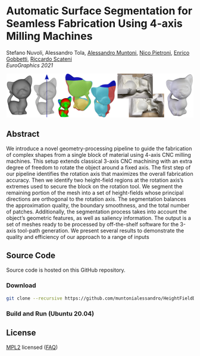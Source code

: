 # Automatic Surface Segmentation for Seamless Fabrication Using 4-axis Milling Machines

Stefano Nuvoli, Alessandro Tola, [Alessandro Muntoni](http://vcg.isti.cnr.it/~muntoni/), [Nico Pietroni](), [Enrico Gobbetti](), [Riccardo Scateni](http://people.unica.it/riccardoscateni/)<br/>
*EuroGraphics 2021*<br/>

![alt text](misc/teaser.png)

## Abstract
We introduce a novel geometry-processing pipeline to guide the fabrication of complex shapes from a single block of material using 4-axis CNC milling machines. This setup extends classical 3-axis CNC machining with an extra degree of freedom to rotate the object around a fixed axis. The first step of our pipeline identifies the rotation axis that maximizes the overall fabrication accuracy. Then we identify two height-field regions at the rotation axis’s extremes used to secure the block on the rotation tool. We segment the remaining portion of the mesh into a set of height-fields whose principal directions are orthogonal to the rotation axis. The segmentation balances the approximation quality, the boundary smoothness, and the total number of patches. Additionally, the segmentation process takes into account the object’s geometric features, as well as saliency information. The output is a set of meshes ready to be processed by off-the-shelf software for the 3-axis tool-path generation. We present several results to demonstrate the quality and efficiency of our approach to a range of inputs

## Source Code
Source code is hosted on this GitHub repository.

### Download
```bash
git clone --recursive https://github.com/muntonialessandro/HeightFieldDecomposition.git
```
### Build and Run (Ubuntu 20.04)


## License
[MPL2](LICENSE) licensed
([FAQ](https://www.gnu.org/licenses/gpl-faq.html))



